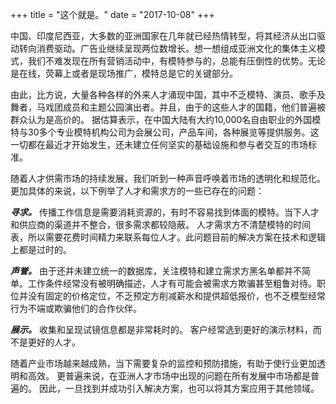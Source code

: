 
+++
title = "这个就是。"
date = "2017-10-08"
+++

中国、印度尼西亚，大多数的亚洲国家在几年就已经热情转型，将其经济从出口驱动转向消费驱动。广告业继续呈现两位数增长。想一想组成亚洲文化的集体主义模式，我们不难发现在所有营销活动中，有模特参与的，总能有压倒性的优势。无论是在线，荧幕上或者是现场推广，模特总是它的关键部分。

由此，比方说，大量各种各样的外来人才涌现中国，其中不乏模特、演员、歌手及舞者，马戏团成员和主题公园演出者。并且，由于的这些人才的国籍，他们普遍被群众认为是高价的。 据估算表示，在中国大陆有大约10,000名自由职业的外国模特与30多个专业模特机构公司为会展公司，产品车间，各种展览等提供服务。这一切都在最近才开始发生，还未建立任何坚实的基础设施和参与者交互的市场标准。

随着人才供需市场的持续发展，我们听到一种声音呼唤着市场的透明化和规范化。更加具体的来说，以下例举了人才和需求方的一些已存在的问题：

***寻求。*** 传播工作信息是需要消耗资源的，有时不容易找到体面的模特。当下人才和供应商的渠道并不整合，很多需求都较隐蔽。 人才需求方不清楚模特的时间表，所以需要花费时间精力来联系每位人才。此问题目前的解决方案在技术和逻辑上都是过时的。

***声誉。*** 由于还并未建立统一的数据库，关注模特和建立需求方黑名单都并不简单。工作条件经常没有被明确描述，人才有可能会被需求方欺骗甚至粗鲁对待。职位并没有固定的价格定位，不乏预定方削减薪水和提供超低报价，也不乏模型经常行为不端或欺骗他们的合作伙伴。

***展示。*** 收集和呈现试镜信息都是非常耗时的。 客户经常选到更好的演示材料，而不是更好的人才。

随着产业市场越来越成熟，当下需要复杂的监控和预防措施，有助于使行业更加透明和高效。 更普遍来说，在亚洲人才市场中出现的问题在所有发展中市场都是普遍的。 因此，一旦找到并成功引入解决方案，也可以将其方案应用于其他领域。
